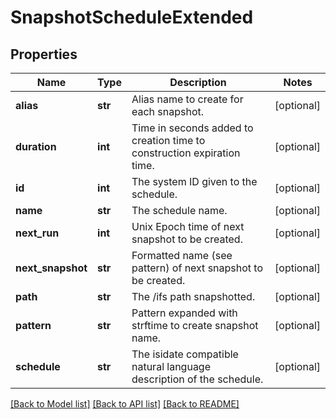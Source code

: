 # SnapshotScheduleExtended

## Properties
Name | Type | Description | Notes
------------ | ------------- | ------------- | -------------
**alias** | **str** | Alias name to create for each snapshot. | [optional] 
**duration** | **int** | Time in seconds added to creation time to construction expiration time. | [optional] 
**id** | **int** | The system ID given to the schedule. | [optional] 
**name** | **str** | The schedule name. | [optional] 
**next_run** | **int** | Unix Epoch time of next snapshot to be created. | [optional] 
**next_snapshot** | **str** | Formatted name (see pattern) of next snapshot to be created. | [optional] 
**path** | **str** | The /ifs path snapshotted. | [optional] 
**pattern** | **str** | Pattern expanded with strftime to create snapshot name. | [optional] 
**schedule** | **str** | The isidate compatible natural language description of the schedule. | [optional] 

[[Back to Model list]](../README.md#documentation-for-models) [[Back to API list]](../README.md#documentation-for-api-endpoints) [[Back to README]](../README.md)


